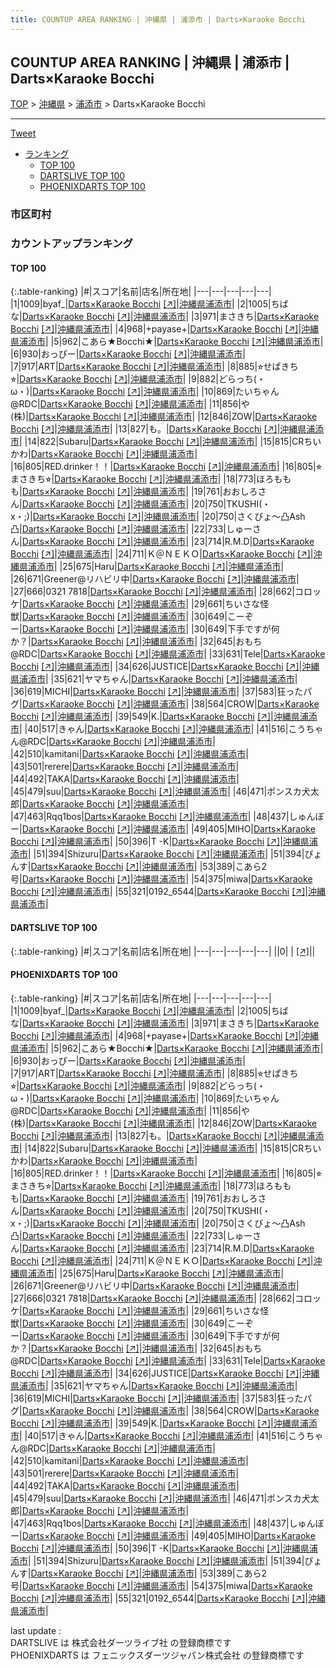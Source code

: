 ```yaml
---
title: COUNTUP AREA RANKING | 沖縄県 | 浦添市 | Darts×Karaoke Bocchi
---
```

## COUNTUP AREA RANKING | 沖縄県 | 浦添市 | Darts×Karaoke Bocchi

[TOP](/darts/rank/) > [沖縄県](/darts/rank/沖縄県/) > [浦添市](/darts/rank/沖縄県/浦添市/) > Darts×Karaoke Bocchi

___

<a href="https://twitter.com/share?ref_src=twsrc%5Etfw" data-text="COUNTUP AREA RANKING | 沖縄県浦添市Darts×Karaoke Bocchi" class="twitter-share-button" data-hashtags="DARTSLIVE,PHOENIXDARTS,darts,ダーツ" data-show-count="false">Tweet</a>

* [ランキング](#カウントアップランキング)
    * [TOP 100](#top-100)
    * [DARTSLIVE TOP 100](#dartslive-top-100)
    * [PHOENIXDARTS TOP 100](#phoenixdarts-top-100)

### 市区町村

<ul>

</ul>

### カウントアップランキング

#### TOP 100



{:.table-ranking}
|#|スコア|名前|店名|所在地|
|---|---|---|---|---|
|1|1009|<span class="rank-name-pd">byaf_</span>|<a href="/darts/rank/shops/77362.html">Darts×Karaoke Bocchi</a> <a href="https://vs.phoenixdarts.com/jp/shop/shopDetailInfo/s_77362?s_seq=77362">[↗]</a>|<a href="/darts/rank/沖縄県/浦添市">沖縄県浦添市</a>|
|2|1005|<span class="rank-name-pd">ちばな</span>|<a href="/darts/rank/shops/77362.html">Darts×Karaoke Bocchi</a> <a href="https://vs.phoenixdarts.com/jp/shop/shopDetailInfo/s_77362?s_seq=77362">[↗]</a>|<a href="/darts/rank/沖縄県/浦添市">沖縄県浦添市</a>|
|3|971|<span class="rank-name-pd">まさきち</span>|<a href="/darts/rank/shops/77362.html">Darts×Karaoke Bocchi</a> <a href="https://vs.phoenixdarts.com/jp/shop/shopDetailInfo/s_77362?s_seq=77362">[↗]</a>|<a href="/darts/rank/沖縄県/浦添市">沖縄県浦添市</a>|
|4|968|<span class="rank-name-pd">+payase+</span>|<a href="/darts/rank/shops/77362.html">Darts×Karaoke Bocchi</a> <a href="https://vs.phoenixdarts.com/jp/shop/shopDetailInfo/s_77362?s_seq=77362">[↗]</a>|<a href="/darts/rank/沖縄県/浦添市">沖縄県浦添市</a>|
|5|962|<span class="rank-name-pd">こあら★Bocchi★</span>|<a href="/darts/rank/shops/77362.html">Darts×Karaoke Bocchi</a> <a href="https://vs.phoenixdarts.com/jp/shop/shopDetailInfo/s_77362?s_seq=77362">[↗]</a>|<a href="/darts/rank/沖縄県/浦添市">沖縄県浦添市</a>|
|6|930|<span class="rank-name-pd">おっぴー</span>|<a href="/darts/rank/shops/77362.html">Darts×Karaoke Bocchi</a> <a href="https://vs.phoenixdarts.com/jp/shop/shopDetailInfo/s_77362?s_seq=77362">[↗]</a>|<a href="/darts/rank/沖縄県/浦添市">沖縄県浦添市</a>|
|7|917|<span class="rank-name-pd">ART</span>|<a href="/darts/rank/shops/77362.html">Darts×Karaoke Bocchi</a> <a href="https://vs.phoenixdarts.com/jp/shop/shopDetailInfo/s_77362?s_seq=77362">[↗]</a>|<a href="/darts/rank/沖縄県/浦添市">沖縄県浦添市</a>|
|8|885|<span class="rank-name-pd">⭐︎せぱきち⭐︎</span>|<a href="/darts/rank/shops/77362.html">Darts×Karaoke Bocchi</a> <a href="https://vs.phoenixdarts.com/jp/shop/shopDetailInfo/s_77362?s_seq=77362">[↗]</a>|<a href="/darts/rank/沖縄県/浦添市">沖縄県浦添市</a>|
|9|882|<span class="rank-name-pd">どらっち(・ω・)</span>|<a href="/darts/rank/shops/77362.html">Darts×Karaoke Bocchi</a> <a href="https://vs.phoenixdarts.com/jp/shop/shopDetailInfo/s_77362?s_seq=77362">[↗]</a>|<a href="/darts/rank/沖縄県/浦添市">沖縄県浦添市</a>|
|10|869|<span class="rank-name-pd">たいちゃん@RDC</span>|<a href="/darts/rank/shops/77362.html">Darts×Karaoke Bocchi</a> <a href="https://vs.phoenixdarts.com/jp/shop/shopDetailInfo/s_77362?s_seq=77362">[↗]</a>|<a href="/darts/rank/沖縄県/浦添市">沖縄県浦添市</a>|
|11|856|<span class="rank-name-pd">や(株)</span>|<a href="/darts/rank/shops/77362.html">Darts×Karaoke Bocchi</a> <a href="https://vs.phoenixdarts.com/jp/shop/shopDetailInfo/s_77362?s_seq=77362">[↗]</a>|<a href="/darts/rank/沖縄県/浦添市">沖縄県浦添市</a>|
|12|846|<span class="rank-name-pd">ZOW</span>|<a href="/darts/rank/shops/77362.html">Darts×Karaoke Bocchi</a> <a href="https://vs.phoenixdarts.com/jp/shop/shopDetailInfo/s_77362?s_seq=77362">[↗]</a>|<a href="/darts/rank/沖縄県/浦添市">沖縄県浦添市</a>|
|13|827|<span class="rank-name-pd">も。</span>|<a href="/darts/rank/shops/77362.html">Darts×Karaoke Bocchi</a> <a href="https://vs.phoenixdarts.com/jp/shop/shopDetailInfo/s_77362?s_seq=77362">[↗]</a>|<a href="/darts/rank/沖縄県/浦添市">沖縄県浦添市</a>|
|14|822|<span class="rank-name-pd">Subaru</span>|<a href="/darts/rank/shops/77362.html">Darts×Karaoke Bocchi</a> <a href="https://vs.phoenixdarts.com/jp/shop/shopDetailInfo/s_77362?s_seq=77362">[↗]</a>|<a href="/darts/rank/沖縄県/浦添市">沖縄県浦添市</a>|
|15|815|<span class="rank-name-pd">CRちいかわ</span>|<a href="/darts/rank/shops/77362.html">Darts×Karaoke Bocchi</a> <a href="https://vs.phoenixdarts.com/jp/shop/shopDetailInfo/s_77362?s_seq=77362">[↗]</a>|<a href="/darts/rank/沖縄県/浦添市">沖縄県浦添市</a>|
|16|805|<span class="rank-name-pd">RED.drinker！！</span>|<a href="/darts/rank/shops/77362.html">Darts×Karaoke Bocchi</a> <a href="https://vs.phoenixdarts.com/jp/shop/shopDetailInfo/s_77362?s_seq=77362">[↗]</a>|<a href="/darts/rank/沖縄県/浦添市">沖縄県浦添市</a>|
|16|805|<span class="rank-name-pd">⭐︎まさきち⭐︎</span>|<a href="/darts/rank/shops/77362.html">Darts×Karaoke Bocchi</a> <a href="https://vs.phoenixdarts.com/jp/shop/shopDetailInfo/s_77362?s_seq=77362">[↗]</a>|<a href="/darts/rank/沖縄県/浦添市">沖縄県浦添市</a>|
|18|773|<span class="rank-name-pd">ほろももも</span>|<a href="/darts/rank/shops/77362.html">Darts×Karaoke Bocchi</a> <a href="https://vs.phoenixdarts.com/jp/shop/shopDetailInfo/s_77362?s_seq=77362">[↗]</a>|<a href="/darts/rank/沖縄県/浦添市">沖縄県浦添市</a>|
|19|761|<span class="rank-name-pd">おおしろさん</span>|<a href="/darts/rank/shops/77362.html">Darts×Karaoke Bocchi</a> <a href="https://vs.phoenixdarts.com/jp/shop/shopDetailInfo/s_77362?s_seq=77362">[↗]</a>|<a href="/darts/rank/沖縄県/浦添市">沖縄県浦添市</a>|
|20|750|<span class="rank-name-pd">TKUSHI(・x・;)</span>|<a href="/darts/rank/shops/77362.html">Darts×Karaoke Bocchi</a> <a href="https://vs.phoenixdarts.com/jp/shop/shopDetailInfo/s_77362?s_seq=77362">[↗]</a>|<a href="/darts/rank/沖縄県/浦添市">沖縄県浦添市</a>|
|20|750|<span class="rank-name-pd">さくびょ～凸Ash凸</span>|<a href="/darts/rank/shops/77362.html">Darts×Karaoke Bocchi</a> <a href="https://vs.phoenixdarts.com/jp/shop/shopDetailInfo/s_77362?s_seq=77362">[↗]</a>|<a href="/darts/rank/沖縄県/浦添市">沖縄県浦添市</a>|
|22|733|<span class="rank-name-pd">しゅーさん</span>|<a href="/darts/rank/shops/77362.html">Darts×Karaoke Bocchi</a> <a href="https://vs.phoenixdarts.com/jp/shop/shopDetailInfo/s_77362?s_seq=77362">[↗]</a>|<a href="/darts/rank/沖縄県/浦添市">沖縄県浦添市</a>|
|23|714|<span class="rank-name-pd">R.M.D</span>|<a href="/darts/rank/shops/77362.html">Darts×Karaoke Bocchi</a> <a href="https://vs.phoenixdarts.com/jp/shop/shopDetailInfo/s_77362?s_seq=77362">[↗]</a>|<a href="/darts/rank/沖縄県/浦添市">沖縄県浦添市</a>|
|24|711|<span class="rank-name-pd">Ｋ＠ＮＥＫＯ</span>|<a href="/darts/rank/shops/77362.html">Darts×Karaoke Bocchi</a> <a href="https://vs.phoenixdarts.com/jp/shop/shopDetailInfo/s_77362?s_seq=77362">[↗]</a>|<a href="/darts/rank/沖縄県/浦添市">沖縄県浦添市</a>|
|25|675|<span class="rank-name-pd">Haru</span>|<a href="/darts/rank/shops/77362.html">Darts×Karaoke Bocchi</a> <a href="https://vs.phoenixdarts.com/jp/shop/shopDetailInfo/s_77362?s_seq=77362">[↗]</a>|<a href="/darts/rank/沖縄県/浦添市">沖縄県浦添市</a>|
|26|671|<span class="rank-name-pd">Greener@リハビリ中</span>|<a href="/darts/rank/shops/77362.html">Darts×Karaoke Bocchi</a> <a href="https://vs.phoenixdarts.com/jp/shop/shopDetailInfo/s_77362?s_seq=77362">[↗]</a>|<a href="/darts/rank/沖縄県/浦添市">沖縄県浦添市</a>|
|27|666|<span class="rank-name-pd">0321 7818</span>|<a href="/darts/rank/shops/77362.html">Darts×Karaoke Bocchi</a> <a href="https://vs.phoenixdarts.com/jp/shop/shopDetailInfo/s_77362?s_seq=77362">[↗]</a>|<a href="/darts/rank/沖縄県/浦添市">沖縄県浦添市</a>|
|28|662|<span class="rank-name-pd">コロッケ</span>|<a href="/darts/rank/shops/77362.html">Darts×Karaoke Bocchi</a> <a href="https://vs.phoenixdarts.com/jp/shop/shopDetailInfo/s_77362?s_seq=77362">[↗]</a>|<a href="/darts/rank/沖縄県/浦添市">沖縄県浦添市</a>|
|29|661|<span class="rank-name-pd">ちいさな怪獣</span>|<a href="/darts/rank/shops/77362.html">Darts×Karaoke Bocchi</a> <a href="https://vs.phoenixdarts.com/jp/shop/shopDetailInfo/s_77362?s_seq=77362">[↗]</a>|<a href="/darts/rank/沖縄県/浦添市">沖縄県浦添市</a>|
|30|649|<span class="rank-name-pd">こーぞー</span>|<a href="/darts/rank/shops/77362.html">Darts×Karaoke Bocchi</a> <a href="https://vs.phoenixdarts.com/jp/shop/shopDetailInfo/s_77362?s_seq=77362">[↗]</a>|<a href="/darts/rank/沖縄県/浦添市">沖縄県浦添市</a>|
|30|649|<span class="rank-name-pd">下手ですが何か？</span>|<a href="/darts/rank/shops/77362.html">Darts×Karaoke Bocchi</a> <a href="https://vs.phoenixdarts.com/jp/shop/shopDetailInfo/s_77362?s_seq=77362">[↗]</a>|<a href="/darts/rank/沖縄県/浦添市">沖縄県浦添市</a>|
|32|645|<span class="rank-name-pd">おもち@RDC</span>|<a href="/darts/rank/shops/77362.html">Darts×Karaoke Bocchi</a> <a href="https://vs.phoenixdarts.com/jp/shop/shopDetailInfo/s_77362?s_seq=77362">[↗]</a>|<a href="/darts/rank/沖縄県/浦添市">沖縄県浦添市</a>|
|33|631|<span class="rank-name-pd">Tele</span>|<a href="/darts/rank/shops/77362.html">Darts×Karaoke Bocchi</a> <a href="https://vs.phoenixdarts.com/jp/shop/shopDetailInfo/s_77362?s_seq=77362">[↗]</a>|<a href="/darts/rank/沖縄県/浦添市">沖縄県浦添市</a>|
|34|626|<span class="rank-name-pd">JUSTICE</span>|<a href="/darts/rank/shops/77362.html">Darts×Karaoke Bocchi</a> <a href="https://vs.phoenixdarts.com/jp/shop/shopDetailInfo/s_77362?s_seq=77362">[↗]</a>|<a href="/darts/rank/沖縄県/浦添市">沖縄県浦添市</a>|
|35|621|<span class="rank-name-pd">ヤマちゃん</span>|<a href="/darts/rank/shops/77362.html">Darts×Karaoke Bocchi</a> <a href="https://vs.phoenixdarts.com/jp/shop/shopDetailInfo/s_77362?s_seq=77362">[↗]</a>|<a href="/darts/rank/沖縄県/浦添市">沖縄県浦添市</a>|
|36|619|<span class="rank-name-pd">MICHI</span>|<a href="/darts/rank/shops/77362.html">Darts×Karaoke Bocchi</a> <a href="https://vs.phoenixdarts.com/jp/shop/shopDetailInfo/s_77362?s_seq=77362">[↗]</a>|<a href="/darts/rank/沖縄県/浦添市">沖縄県浦添市</a>|
|37|583|<span class="rank-name-pd">狂ったパグ</span>|<a href="/darts/rank/shops/77362.html">Darts×Karaoke Bocchi</a> <a href="https://vs.phoenixdarts.com/jp/shop/shopDetailInfo/s_77362?s_seq=77362">[↗]</a>|<a href="/darts/rank/沖縄県/浦添市">沖縄県浦添市</a>|
|38|564|<span class="rank-name-pd">CROW</span>|<a href="/darts/rank/shops/77362.html">Darts×Karaoke Bocchi</a> <a href="https://vs.phoenixdarts.com/jp/shop/shopDetailInfo/s_77362?s_seq=77362">[↗]</a>|<a href="/darts/rank/沖縄県/浦添市">沖縄県浦添市</a>|
|39|549|<span class="rank-name-pd">K.</span>|<a href="/darts/rank/shops/77362.html">Darts×Karaoke Bocchi</a> <a href="https://vs.phoenixdarts.com/jp/shop/shopDetailInfo/s_77362?s_seq=77362">[↗]</a>|<a href="/darts/rank/沖縄県/浦添市">沖縄県浦添市</a>|
|40|517|<span class="rank-name-pd">きゃん</span>|<a href="/darts/rank/shops/77362.html">Darts×Karaoke Bocchi</a> <a href="https://vs.phoenixdarts.com/jp/shop/shopDetailInfo/s_77362?s_seq=77362">[↗]</a>|<a href="/darts/rank/沖縄県/浦添市">沖縄県浦添市</a>|
|41|516|<span class="rank-name-pd">こうちゃん@RDC</span>|<a href="/darts/rank/shops/77362.html">Darts×Karaoke Bocchi</a> <a href="https://vs.phoenixdarts.com/jp/shop/shopDetailInfo/s_77362?s_seq=77362">[↗]</a>|<a href="/darts/rank/沖縄県/浦添市">沖縄県浦添市</a>|
|42|510|<span class="rank-name-pd">kamitani</span>|<a href="/darts/rank/shops/77362.html">Darts×Karaoke Bocchi</a> <a href="https://vs.phoenixdarts.com/jp/shop/shopDetailInfo/s_77362?s_seq=77362">[↗]</a>|<a href="/darts/rank/沖縄県/浦添市">沖縄県浦添市</a>|
|43|501|<span class="rank-name-pd">rerere</span>|<a href="/darts/rank/shops/77362.html">Darts×Karaoke Bocchi</a> <a href="https://vs.phoenixdarts.com/jp/shop/shopDetailInfo/s_77362?s_seq=77362">[↗]</a>|<a href="/darts/rank/沖縄県/浦添市">沖縄県浦添市</a>|
|44|492|<span class="rank-name-pd">TAKA</span>|<a href="/darts/rank/shops/77362.html">Darts×Karaoke Bocchi</a> <a href="https://vs.phoenixdarts.com/jp/shop/shopDetailInfo/s_77362?s_seq=77362">[↗]</a>|<a href="/darts/rank/沖縄県/浦添市">沖縄県浦添市</a>|
|45|479|<span class="rank-name-pd">suu</span>|<a href="/darts/rank/shops/77362.html">Darts×Karaoke Bocchi</a> <a href="https://vs.phoenixdarts.com/jp/shop/shopDetailInfo/s_77362?s_seq=77362">[↗]</a>|<a href="/darts/rank/沖縄県/浦添市">沖縄県浦添市</a>|
|46|471|<span class="rank-name-pd">ポンスカ犬太郎</span>|<a href="/darts/rank/shops/77362.html">Darts×Karaoke Bocchi</a> <a href="https://vs.phoenixdarts.com/jp/shop/shopDetailInfo/s_77362?s_seq=77362">[↗]</a>|<a href="/darts/rank/沖縄県/浦添市">沖縄県浦添市</a>|
|47|463|<span class="rank-name-pd">Rqq1bos</span>|<a href="/darts/rank/shops/77362.html">Darts×Karaoke Bocchi</a> <a href="https://vs.phoenixdarts.com/jp/shop/shopDetailInfo/s_77362?s_seq=77362">[↗]</a>|<a href="/darts/rank/沖縄県/浦添市">沖縄県浦添市</a>|
|48|437|<span class="rank-name-pd">しゅんぼー</span>|<a href="/darts/rank/shops/77362.html">Darts×Karaoke Bocchi</a> <a href="https://vs.phoenixdarts.com/jp/shop/shopDetailInfo/s_77362?s_seq=77362">[↗]</a>|<a href="/darts/rank/沖縄県/浦添市">沖縄県浦添市</a>|
|49|405|<span class="rank-name-pd">MIHO</span>|<a href="/darts/rank/shops/77362.html">Darts×Karaoke Bocchi</a> <a href="https://vs.phoenixdarts.com/jp/shop/shopDetailInfo/s_77362?s_seq=77362">[↗]</a>|<a href="/darts/rank/沖縄県/浦添市">沖縄県浦添市</a>|
|50|396|<span class="rank-name-pd">T -K</span>|<a href="/darts/rank/shops/77362.html">Darts×Karaoke Bocchi</a> <a href="https://vs.phoenixdarts.com/jp/shop/shopDetailInfo/s_77362?s_seq=77362">[↗]</a>|<a href="/darts/rank/沖縄県/浦添市">沖縄県浦添市</a>|
|51|394|<span class="rank-name-pd">Shizuru</span>|<a href="/darts/rank/shops/77362.html">Darts×Karaoke Bocchi</a> <a href="https://vs.phoenixdarts.com/jp/shop/shopDetailInfo/s_77362?s_seq=77362">[↗]</a>|<a href="/darts/rank/沖縄県/浦添市">沖縄県浦添市</a>|
|51|394|<span class="rank-name-pd">ぴょんす</span>|<a href="/darts/rank/shops/77362.html">Darts×Karaoke Bocchi</a> <a href="https://vs.phoenixdarts.com/jp/shop/shopDetailInfo/s_77362?s_seq=77362">[↗]</a>|<a href="/darts/rank/沖縄県/浦添市">沖縄県浦添市</a>|
|53|389|<span class="rank-name-pd">こあら2号</span>|<a href="/darts/rank/shops/77362.html">Darts×Karaoke Bocchi</a> <a href="https://vs.phoenixdarts.com/jp/shop/shopDetailInfo/s_77362?s_seq=77362">[↗]</a>|<a href="/darts/rank/沖縄県/浦添市">沖縄県浦添市</a>|
|54|375|<span class="rank-name-pd">miwa</span>|<a href="/darts/rank/shops/77362.html">Darts×Karaoke Bocchi</a> <a href="https://vs.phoenixdarts.com/jp/shop/shopDetailInfo/s_77362?s_seq=77362">[↗]</a>|<a href="/darts/rank/沖縄県/浦添市">沖縄県浦添市</a>|
|55|321|<span class="rank-name-pd">0192_6544</span>|<a href="/darts/rank/shops/77362.html">Darts×Karaoke Bocchi</a> <a href="https://vs.phoenixdarts.com/jp/shop/shopDetailInfo/s_77362?s_seq=77362">[↗]</a>|<a href="/darts/rank/沖縄県/浦添市">沖縄県浦添市</a>|


#### DARTSLIVE TOP 100



{:.table-ranking}
|#|スコア|名前|店名|所在地|
|---|---|---|---|---|
||0|<span class="rank-name-dl"> </span>|<a href="/darts/rank/shops/.html"></a> <a href="">[↗]</a>|<a href="/darts/rank//"></a>|


#### PHOENIXDARTS TOP 100



{:.table-ranking}
|#|スコア|名前|店名|所在地|
|---|---|---|---|---|
|1|1009|<span class="rank-name-pd">byaf_</span>|<a href="/darts/rank/shops/77362.html">Darts×Karaoke Bocchi</a> <a href="https://vs.phoenixdarts.com/jp/shop/shopDetailInfo/s_77362?s_seq=77362">[↗]</a>|<a href="/darts/rank/沖縄県/浦添市">沖縄県浦添市</a>|
|2|1005|<span class="rank-name-pd">ちばな</span>|<a href="/darts/rank/shops/77362.html">Darts×Karaoke Bocchi</a> <a href="https://vs.phoenixdarts.com/jp/shop/shopDetailInfo/s_77362?s_seq=77362">[↗]</a>|<a href="/darts/rank/沖縄県/浦添市">沖縄県浦添市</a>|
|3|971|<span class="rank-name-pd">まさきち</span>|<a href="/darts/rank/shops/77362.html">Darts×Karaoke Bocchi</a> <a href="https://vs.phoenixdarts.com/jp/shop/shopDetailInfo/s_77362?s_seq=77362">[↗]</a>|<a href="/darts/rank/沖縄県/浦添市">沖縄県浦添市</a>|
|4|968|<span class="rank-name-pd">+payase+</span>|<a href="/darts/rank/shops/77362.html">Darts×Karaoke Bocchi</a> <a href="https://vs.phoenixdarts.com/jp/shop/shopDetailInfo/s_77362?s_seq=77362">[↗]</a>|<a href="/darts/rank/沖縄県/浦添市">沖縄県浦添市</a>|
|5|962|<span class="rank-name-pd">こあら★Bocchi★</span>|<a href="/darts/rank/shops/77362.html">Darts×Karaoke Bocchi</a> <a href="https://vs.phoenixdarts.com/jp/shop/shopDetailInfo/s_77362?s_seq=77362">[↗]</a>|<a href="/darts/rank/沖縄県/浦添市">沖縄県浦添市</a>|
|6|930|<span class="rank-name-pd">おっぴー</span>|<a href="/darts/rank/shops/77362.html">Darts×Karaoke Bocchi</a> <a href="https://vs.phoenixdarts.com/jp/shop/shopDetailInfo/s_77362?s_seq=77362">[↗]</a>|<a href="/darts/rank/沖縄県/浦添市">沖縄県浦添市</a>|
|7|917|<span class="rank-name-pd">ART</span>|<a href="/darts/rank/shops/77362.html">Darts×Karaoke Bocchi</a> <a href="https://vs.phoenixdarts.com/jp/shop/shopDetailInfo/s_77362?s_seq=77362">[↗]</a>|<a href="/darts/rank/沖縄県/浦添市">沖縄県浦添市</a>|
|8|885|<span class="rank-name-pd">⭐︎せぱきち⭐︎</span>|<a href="/darts/rank/shops/77362.html">Darts×Karaoke Bocchi</a> <a href="https://vs.phoenixdarts.com/jp/shop/shopDetailInfo/s_77362?s_seq=77362">[↗]</a>|<a href="/darts/rank/沖縄県/浦添市">沖縄県浦添市</a>|
|9|882|<span class="rank-name-pd">どらっち(・ω・)</span>|<a href="/darts/rank/shops/77362.html">Darts×Karaoke Bocchi</a> <a href="https://vs.phoenixdarts.com/jp/shop/shopDetailInfo/s_77362?s_seq=77362">[↗]</a>|<a href="/darts/rank/沖縄県/浦添市">沖縄県浦添市</a>|
|10|869|<span class="rank-name-pd">たいちゃん@RDC</span>|<a href="/darts/rank/shops/77362.html">Darts×Karaoke Bocchi</a> <a href="https://vs.phoenixdarts.com/jp/shop/shopDetailInfo/s_77362?s_seq=77362">[↗]</a>|<a href="/darts/rank/沖縄県/浦添市">沖縄県浦添市</a>|
|11|856|<span class="rank-name-pd">や(株)</span>|<a href="/darts/rank/shops/77362.html">Darts×Karaoke Bocchi</a> <a href="https://vs.phoenixdarts.com/jp/shop/shopDetailInfo/s_77362?s_seq=77362">[↗]</a>|<a href="/darts/rank/沖縄県/浦添市">沖縄県浦添市</a>|
|12|846|<span class="rank-name-pd">ZOW</span>|<a href="/darts/rank/shops/77362.html">Darts×Karaoke Bocchi</a> <a href="https://vs.phoenixdarts.com/jp/shop/shopDetailInfo/s_77362?s_seq=77362">[↗]</a>|<a href="/darts/rank/沖縄県/浦添市">沖縄県浦添市</a>|
|13|827|<span class="rank-name-pd">も。</span>|<a href="/darts/rank/shops/77362.html">Darts×Karaoke Bocchi</a> <a href="https://vs.phoenixdarts.com/jp/shop/shopDetailInfo/s_77362?s_seq=77362">[↗]</a>|<a href="/darts/rank/沖縄県/浦添市">沖縄県浦添市</a>|
|14|822|<span class="rank-name-pd">Subaru</span>|<a href="/darts/rank/shops/77362.html">Darts×Karaoke Bocchi</a> <a href="https://vs.phoenixdarts.com/jp/shop/shopDetailInfo/s_77362?s_seq=77362">[↗]</a>|<a href="/darts/rank/沖縄県/浦添市">沖縄県浦添市</a>|
|15|815|<span class="rank-name-pd">CRちいかわ</span>|<a href="/darts/rank/shops/77362.html">Darts×Karaoke Bocchi</a> <a href="https://vs.phoenixdarts.com/jp/shop/shopDetailInfo/s_77362?s_seq=77362">[↗]</a>|<a href="/darts/rank/沖縄県/浦添市">沖縄県浦添市</a>|
|16|805|<span class="rank-name-pd">RED.drinker！！</span>|<a href="/darts/rank/shops/77362.html">Darts×Karaoke Bocchi</a> <a href="https://vs.phoenixdarts.com/jp/shop/shopDetailInfo/s_77362?s_seq=77362">[↗]</a>|<a href="/darts/rank/沖縄県/浦添市">沖縄県浦添市</a>|
|16|805|<span class="rank-name-pd">⭐︎まさきち⭐︎</span>|<a href="/darts/rank/shops/77362.html">Darts×Karaoke Bocchi</a> <a href="https://vs.phoenixdarts.com/jp/shop/shopDetailInfo/s_77362?s_seq=77362">[↗]</a>|<a href="/darts/rank/沖縄県/浦添市">沖縄県浦添市</a>|
|18|773|<span class="rank-name-pd">ほろももも</span>|<a href="/darts/rank/shops/77362.html">Darts×Karaoke Bocchi</a> <a href="https://vs.phoenixdarts.com/jp/shop/shopDetailInfo/s_77362?s_seq=77362">[↗]</a>|<a href="/darts/rank/沖縄県/浦添市">沖縄県浦添市</a>|
|19|761|<span class="rank-name-pd">おおしろさん</span>|<a href="/darts/rank/shops/77362.html">Darts×Karaoke Bocchi</a> <a href="https://vs.phoenixdarts.com/jp/shop/shopDetailInfo/s_77362?s_seq=77362">[↗]</a>|<a href="/darts/rank/沖縄県/浦添市">沖縄県浦添市</a>|
|20|750|<span class="rank-name-pd">TKUSHI(・x・;)</span>|<a href="/darts/rank/shops/77362.html">Darts×Karaoke Bocchi</a> <a href="https://vs.phoenixdarts.com/jp/shop/shopDetailInfo/s_77362?s_seq=77362">[↗]</a>|<a href="/darts/rank/沖縄県/浦添市">沖縄県浦添市</a>|
|20|750|<span class="rank-name-pd">さくびょ～凸Ash凸</span>|<a href="/darts/rank/shops/77362.html">Darts×Karaoke Bocchi</a> <a href="https://vs.phoenixdarts.com/jp/shop/shopDetailInfo/s_77362?s_seq=77362">[↗]</a>|<a href="/darts/rank/沖縄県/浦添市">沖縄県浦添市</a>|
|22|733|<span class="rank-name-pd">しゅーさん</span>|<a href="/darts/rank/shops/77362.html">Darts×Karaoke Bocchi</a> <a href="https://vs.phoenixdarts.com/jp/shop/shopDetailInfo/s_77362?s_seq=77362">[↗]</a>|<a href="/darts/rank/沖縄県/浦添市">沖縄県浦添市</a>|
|23|714|<span class="rank-name-pd">R.M.D</span>|<a href="/darts/rank/shops/77362.html">Darts×Karaoke Bocchi</a> <a href="https://vs.phoenixdarts.com/jp/shop/shopDetailInfo/s_77362?s_seq=77362">[↗]</a>|<a href="/darts/rank/沖縄県/浦添市">沖縄県浦添市</a>|
|24|711|<span class="rank-name-pd">Ｋ＠ＮＥＫＯ</span>|<a href="/darts/rank/shops/77362.html">Darts×Karaoke Bocchi</a> <a href="https://vs.phoenixdarts.com/jp/shop/shopDetailInfo/s_77362?s_seq=77362">[↗]</a>|<a href="/darts/rank/沖縄県/浦添市">沖縄県浦添市</a>|
|25|675|<span class="rank-name-pd">Haru</span>|<a href="/darts/rank/shops/77362.html">Darts×Karaoke Bocchi</a> <a href="https://vs.phoenixdarts.com/jp/shop/shopDetailInfo/s_77362?s_seq=77362">[↗]</a>|<a href="/darts/rank/沖縄県/浦添市">沖縄県浦添市</a>|
|26|671|<span class="rank-name-pd">Greener@リハビリ中</span>|<a href="/darts/rank/shops/77362.html">Darts×Karaoke Bocchi</a> <a href="https://vs.phoenixdarts.com/jp/shop/shopDetailInfo/s_77362?s_seq=77362">[↗]</a>|<a href="/darts/rank/沖縄県/浦添市">沖縄県浦添市</a>|
|27|666|<span class="rank-name-pd">0321 7818</span>|<a href="/darts/rank/shops/77362.html">Darts×Karaoke Bocchi</a> <a href="https://vs.phoenixdarts.com/jp/shop/shopDetailInfo/s_77362?s_seq=77362">[↗]</a>|<a href="/darts/rank/沖縄県/浦添市">沖縄県浦添市</a>|
|28|662|<span class="rank-name-pd">コロッケ</span>|<a href="/darts/rank/shops/77362.html">Darts×Karaoke Bocchi</a> <a href="https://vs.phoenixdarts.com/jp/shop/shopDetailInfo/s_77362?s_seq=77362">[↗]</a>|<a href="/darts/rank/沖縄県/浦添市">沖縄県浦添市</a>|
|29|661|<span class="rank-name-pd">ちいさな怪獣</span>|<a href="/darts/rank/shops/77362.html">Darts×Karaoke Bocchi</a> <a href="https://vs.phoenixdarts.com/jp/shop/shopDetailInfo/s_77362?s_seq=77362">[↗]</a>|<a href="/darts/rank/沖縄県/浦添市">沖縄県浦添市</a>|
|30|649|<span class="rank-name-pd">こーぞー</span>|<a href="/darts/rank/shops/77362.html">Darts×Karaoke Bocchi</a> <a href="https://vs.phoenixdarts.com/jp/shop/shopDetailInfo/s_77362?s_seq=77362">[↗]</a>|<a href="/darts/rank/沖縄県/浦添市">沖縄県浦添市</a>|
|30|649|<span class="rank-name-pd">下手ですが何か？</span>|<a href="/darts/rank/shops/77362.html">Darts×Karaoke Bocchi</a> <a href="https://vs.phoenixdarts.com/jp/shop/shopDetailInfo/s_77362?s_seq=77362">[↗]</a>|<a href="/darts/rank/沖縄県/浦添市">沖縄県浦添市</a>|
|32|645|<span class="rank-name-pd">おもち@RDC</span>|<a href="/darts/rank/shops/77362.html">Darts×Karaoke Bocchi</a> <a href="https://vs.phoenixdarts.com/jp/shop/shopDetailInfo/s_77362?s_seq=77362">[↗]</a>|<a href="/darts/rank/沖縄県/浦添市">沖縄県浦添市</a>|
|33|631|<span class="rank-name-pd">Tele</span>|<a href="/darts/rank/shops/77362.html">Darts×Karaoke Bocchi</a> <a href="https://vs.phoenixdarts.com/jp/shop/shopDetailInfo/s_77362?s_seq=77362">[↗]</a>|<a href="/darts/rank/沖縄県/浦添市">沖縄県浦添市</a>|
|34|626|<span class="rank-name-pd">JUSTICE</span>|<a href="/darts/rank/shops/77362.html">Darts×Karaoke Bocchi</a> <a href="https://vs.phoenixdarts.com/jp/shop/shopDetailInfo/s_77362?s_seq=77362">[↗]</a>|<a href="/darts/rank/沖縄県/浦添市">沖縄県浦添市</a>|
|35|621|<span class="rank-name-pd">ヤマちゃん</span>|<a href="/darts/rank/shops/77362.html">Darts×Karaoke Bocchi</a> <a href="https://vs.phoenixdarts.com/jp/shop/shopDetailInfo/s_77362?s_seq=77362">[↗]</a>|<a href="/darts/rank/沖縄県/浦添市">沖縄県浦添市</a>|
|36|619|<span class="rank-name-pd">MICHI</span>|<a href="/darts/rank/shops/77362.html">Darts×Karaoke Bocchi</a> <a href="https://vs.phoenixdarts.com/jp/shop/shopDetailInfo/s_77362?s_seq=77362">[↗]</a>|<a href="/darts/rank/沖縄県/浦添市">沖縄県浦添市</a>|
|37|583|<span class="rank-name-pd">狂ったパグ</span>|<a href="/darts/rank/shops/77362.html">Darts×Karaoke Bocchi</a> <a href="https://vs.phoenixdarts.com/jp/shop/shopDetailInfo/s_77362?s_seq=77362">[↗]</a>|<a href="/darts/rank/沖縄県/浦添市">沖縄県浦添市</a>|
|38|564|<span class="rank-name-pd">CROW</span>|<a href="/darts/rank/shops/77362.html">Darts×Karaoke Bocchi</a> <a href="https://vs.phoenixdarts.com/jp/shop/shopDetailInfo/s_77362?s_seq=77362">[↗]</a>|<a href="/darts/rank/沖縄県/浦添市">沖縄県浦添市</a>|
|39|549|<span class="rank-name-pd">K.</span>|<a href="/darts/rank/shops/77362.html">Darts×Karaoke Bocchi</a> <a href="https://vs.phoenixdarts.com/jp/shop/shopDetailInfo/s_77362?s_seq=77362">[↗]</a>|<a href="/darts/rank/沖縄県/浦添市">沖縄県浦添市</a>|
|40|517|<span class="rank-name-pd">きゃん</span>|<a href="/darts/rank/shops/77362.html">Darts×Karaoke Bocchi</a> <a href="https://vs.phoenixdarts.com/jp/shop/shopDetailInfo/s_77362?s_seq=77362">[↗]</a>|<a href="/darts/rank/沖縄県/浦添市">沖縄県浦添市</a>|
|41|516|<span class="rank-name-pd">こうちゃん@RDC</span>|<a href="/darts/rank/shops/77362.html">Darts×Karaoke Bocchi</a> <a href="https://vs.phoenixdarts.com/jp/shop/shopDetailInfo/s_77362?s_seq=77362">[↗]</a>|<a href="/darts/rank/沖縄県/浦添市">沖縄県浦添市</a>|
|42|510|<span class="rank-name-pd">kamitani</span>|<a href="/darts/rank/shops/77362.html">Darts×Karaoke Bocchi</a> <a href="https://vs.phoenixdarts.com/jp/shop/shopDetailInfo/s_77362?s_seq=77362">[↗]</a>|<a href="/darts/rank/沖縄県/浦添市">沖縄県浦添市</a>|
|43|501|<span class="rank-name-pd">rerere</span>|<a href="/darts/rank/shops/77362.html">Darts×Karaoke Bocchi</a> <a href="https://vs.phoenixdarts.com/jp/shop/shopDetailInfo/s_77362?s_seq=77362">[↗]</a>|<a href="/darts/rank/沖縄県/浦添市">沖縄県浦添市</a>|
|44|492|<span class="rank-name-pd">TAKA</span>|<a href="/darts/rank/shops/77362.html">Darts×Karaoke Bocchi</a> <a href="https://vs.phoenixdarts.com/jp/shop/shopDetailInfo/s_77362?s_seq=77362">[↗]</a>|<a href="/darts/rank/沖縄県/浦添市">沖縄県浦添市</a>|
|45|479|<span class="rank-name-pd">suu</span>|<a href="/darts/rank/shops/77362.html">Darts×Karaoke Bocchi</a> <a href="https://vs.phoenixdarts.com/jp/shop/shopDetailInfo/s_77362?s_seq=77362">[↗]</a>|<a href="/darts/rank/沖縄県/浦添市">沖縄県浦添市</a>|
|46|471|<span class="rank-name-pd">ポンスカ犬太郎</span>|<a href="/darts/rank/shops/77362.html">Darts×Karaoke Bocchi</a> <a href="https://vs.phoenixdarts.com/jp/shop/shopDetailInfo/s_77362?s_seq=77362">[↗]</a>|<a href="/darts/rank/沖縄県/浦添市">沖縄県浦添市</a>|
|47|463|<span class="rank-name-pd">Rqq1bos</span>|<a href="/darts/rank/shops/77362.html">Darts×Karaoke Bocchi</a> <a href="https://vs.phoenixdarts.com/jp/shop/shopDetailInfo/s_77362?s_seq=77362">[↗]</a>|<a href="/darts/rank/沖縄県/浦添市">沖縄県浦添市</a>|
|48|437|<span class="rank-name-pd">しゅんぼー</span>|<a href="/darts/rank/shops/77362.html">Darts×Karaoke Bocchi</a> <a href="https://vs.phoenixdarts.com/jp/shop/shopDetailInfo/s_77362?s_seq=77362">[↗]</a>|<a href="/darts/rank/沖縄県/浦添市">沖縄県浦添市</a>|
|49|405|<span class="rank-name-pd">MIHO</span>|<a href="/darts/rank/shops/77362.html">Darts×Karaoke Bocchi</a> <a href="https://vs.phoenixdarts.com/jp/shop/shopDetailInfo/s_77362?s_seq=77362">[↗]</a>|<a href="/darts/rank/沖縄県/浦添市">沖縄県浦添市</a>|
|50|396|<span class="rank-name-pd">T -K</span>|<a href="/darts/rank/shops/77362.html">Darts×Karaoke Bocchi</a> <a href="https://vs.phoenixdarts.com/jp/shop/shopDetailInfo/s_77362?s_seq=77362">[↗]</a>|<a href="/darts/rank/沖縄県/浦添市">沖縄県浦添市</a>|
|51|394|<span class="rank-name-pd">Shizuru</span>|<a href="/darts/rank/shops/77362.html">Darts×Karaoke Bocchi</a> <a href="https://vs.phoenixdarts.com/jp/shop/shopDetailInfo/s_77362?s_seq=77362">[↗]</a>|<a href="/darts/rank/沖縄県/浦添市">沖縄県浦添市</a>|
|51|394|<span class="rank-name-pd">ぴょんす</span>|<a href="/darts/rank/shops/77362.html">Darts×Karaoke Bocchi</a> <a href="https://vs.phoenixdarts.com/jp/shop/shopDetailInfo/s_77362?s_seq=77362">[↗]</a>|<a href="/darts/rank/沖縄県/浦添市">沖縄県浦添市</a>|
|53|389|<span class="rank-name-pd">こあら2号</span>|<a href="/darts/rank/shops/77362.html">Darts×Karaoke Bocchi</a> <a href="https://vs.phoenixdarts.com/jp/shop/shopDetailInfo/s_77362?s_seq=77362">[↗]</a>|<a href="/darts/rank/沖縄県/浦添市">沖縄県浦添市</a>|
|54|375|<span class="rank-name-pd">miwa</span>|<a href="/darts/rank/shops/77362.html">Darts×Karaoke Bocchi</a> <a href="https://vs.phoenixdarts.com/jp/shop/shopDetailInfo/s_77362?s_seq=77362">[↗]</a>|<a href="/darts/rank/沖縄県/浦添市">沖縄県浦添市</a>|
|55|321|<span class="rank-name-pd">0192_6544</span>|<a href="/darts/rank/shops/77362.html">Darts×Karaoke Bocchi</a> <a href="https://vs.phoenixdarts.com/jp/shop/shopDetailInfo/s_77362?s_seq=77362">[↗]</a>|<a href="/darts/rank/沖縄県/浦添市">沖縄県浦添市</a>|


<div class="footer border-top border-gray-light mt-5 pt-3 text-right text-gray">
    last update : <span style="font-weight: italic" id="foot_last_modified"></span><br />
    DARTSLIVE は 株式会社ダーツライブ社 の登録商標です<br />
    PHOENIXDARTS は フェニックスダーツジャパン株式会社 の登録商標です<br />
</div>

<script src="https://cdnjs.cloudflare.com/ajax/libs/jquery.tablesorter/2.31.3/js/jquery.tablesorter.min.js" integrity="sha512-qzgd5cYSZcosqpzpn7zF2ZId8f/8CHmFKZ8j7mU4OUXTNRd5g+ZHBPsgKEwoqxCtdQvExE5LprwwPAgoicguNg==" crossorigin="anonymous" referrerpolicy="no-referrer"></script>
<link rel="stylesheet" href="https://cdnjs.cloudflare.com/ajax/libs/jquery.tablesorter/2.31.3/css/theme.default.min.css" integrity="sha512-wghhOJkjQX0Lh3NSWvNKeZ0ZpNn+SPVXX1Qyc9OCaogADktxrBiBdKGDoqVUOyhStvMBmJQ8ZdMHiR3wuEq8+w==" crossorigin="anonymous" referrerpolicy="no-referrer" />
<script>
$(function() {
    $(".table-ranking").tablesorter({sortList:[[0, 0]]});
    $("#foot_last_modified").text(formatDate(new Date(document.lastModified), 'yyyy-MM-dd HH:mm:ss'));
});
</script>

<script async src="https://platform.twitter.com/widgets.js" charset="utf-8"></script>